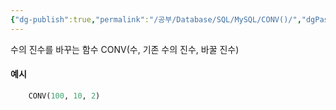 ```yaml
---
{"dg-publish":true,"permalink":"/공부/Database/SQL/MySQL/CONV()/","dgPassFrontmatter":true}
---
```


수의 진수를 바꾸는 함수
CONV(수, 기존 수의 진수, 바꿀 진수)

#### 예시
```sql
	CONV(100, 10, 2)
```